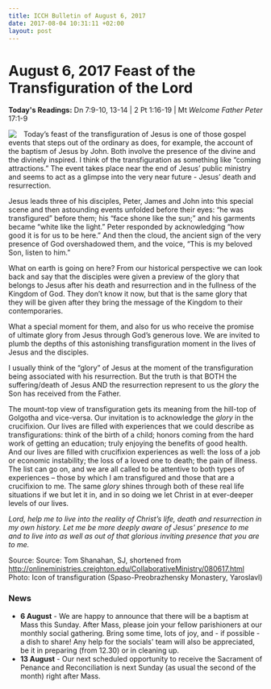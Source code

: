 ```yaml
---
title: ICCH Bulletin of August 6, 2017
date: 2017-08-04 10:31:11 +02:00
layout: post
---
```


# August 6, 2017 Feast of the Transfiguration of the Lord
<span style="float: right"><em>Welcome Father Peter</em></span>
**Today's Readings:** Dn 7:9-10, 13-14 | 2 Pt 1:16-19 | Mt 17:1-9


<img style="float: left; margin-right: 1em;" src="https://upload.wikimedia.org/wikipedia/commons/thumb/b/b0/Icon_of_transfiguration_%28Spaso-Preobrazhensky_Monastery%2C_Yaroslavl%29.jpg/420px-Icon_of_transfiguration_%28Spaso-Preobrazhensky_Monastery%2C_Yaroslavl%29.jpg">

Today’s feast of the transfiguration of Jesus is one of those gospel events that steps out of the ordinary as does, for example, the account of the baptism of Jesus by John. Both involve the presence of the divine and the divinely inspired.  I think of the transfiguration as something like “coming attractions.” The event takes place near the end of Jesus’ public ministry and seems to act as a glimpse into the very near future - Jesus’ death and resurrection.

Jesus leads three of his disciples, Peter, James and John into this special scene and then astounding events unfolded before their eyes: “he was transfigured” before them; his “face shone like the sun;” and his garments became “white like the light.”  Peter responded by acknowledging “how good it is for us to be here.” And then the cloud, the ancient sign of the very presence of God overshadowed them, and the voice, “This is my beloved Son, listen to him.”

What on earth is going on here? From our historical perspective we can look back and say that the disciples were given a preview of the glory that belongs to Jesus after his death and resurrection and in the fullness of the Kingdom of God. They don’t know it now, but that is the same glory that they will be given after they bring the message of the Kingdom to their contemporaries.

What a special moment for them, and also for us who receive the promise of ultimate glory from Jesus through God’s generous love. We are invited to plumb the depths of this astonishing transfiguration moment in the lives of Jesus and the disciples. 

I usually think of the “glory” of Jesus at the moment of the transfiguration being associated with his resurrection. But the truth is that BOTH the suffering/death of Jesus AND the resurrection represent to us the *glory* the Son has received from the Father.

The mount-top view of transfiguration gets its meaning from the hill-top of Golgotha and vice-versa. Our invitation is to acknowledge the *glory* in the crucifixion. Our lives are filled with experiences that we could describe as transfigurations: think of the birth of a child; honors coming from the hard work of getting an education; truly enjoying the benefits of good health. And our lives are filled with crucifixion experiences as well: the loss of a job or economic instability; the loss of a loved one to death; the pain of illness. The list can go on, and we are all called to be attentive to both types of experiences – those by which I am transfigured and those that are a crucifixion to me. The same *glory* shines through both of these real life situations if we but let it in, and in so doing we let Christ in at ever-deeper levels of our lives.

*Lord, help me to live into the reality of Christ’s life, death and resurrection in my own history. Let me be more deeply aware of Jesus’ presence to me and to live into as well as out of that glorious inviting presence that you are to me.*

Source: Source: Tom Shanahan, SJ, shortened from http://onlineministries.creighton.edu/CollaborativeMinistry/080617.html
Photo: Icon of transfiguration (Spaso-Preobrazhensky Monastery, Yaroslavl)

### News 

* **6 August** - We are happy to announce that there will be a baptism at Mass this Sunday.
After Mass, please join your fellow parishioners at our monthly social gathering. Bring some time, lots of joy, and - if possible - a dish to share! Any help for the socials' team will also be appreciated, be it in preparing (from 12.30) or in cleaning up. 
* **13 August** - Our next scheduled opportunity to receive the Sacrament of Penance and Reconciliation is next Sunday (as usual the second of the month) right after Mass.
